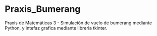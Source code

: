 # Praxis_Bumerang
Praxis de Matemáticas 3 - Simulación de vuelo de bumerang mediante Python, y intefaz grafica mediante libreria tkinter.

